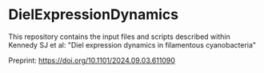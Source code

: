 # DielExpressionDynamics
This repository contains the input files and scripts described within Kennedy SJ et al: "Diel expression dynamics in filamentous cyanobacteria"

Preprint: https://doi.org/10.1101/2024.09.03.611090
